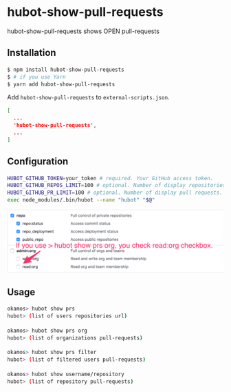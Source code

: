 # hubot-show-pull-requests
hubot-show-pull-requests shows OPEN pull-requests

## Installation
```bash
$ npm install hubot-show-pull-requests
$ # if you use Yarn
$ yarn add hubot-show-pull-requests
```

Add `hubot-show-pull-requests` to `external-scripts.json`.

```json
[
  ...
  'hubot-show-pull-requests',
  ...
]
```

## Configuration
```bash
HUBOT_GITHUB_TOKEN=your_token # required. Your GitHub access token.
HUBOT_GITHUB_REPOS_LIMIT=100 # optional. Number of display repositories. default 100
HUBOT_GITHUB_PR_LIMIT=100 # optional. Number of display pull requests. default 100
exec node_modules/.bin/hubot --name "hubot" "$@"
```

![permit organization](https://raw.githubusercontent.com/okamos/hubot-show-pull-requests/master/assets/edit_access_token.png)


## Usage
```bash
okamos> hubot show prs
hubot> (list of users repositories url)

okamos> hubot show prs org
hubot> (list of organizations pull-requests)

okamos> hubot show prs filter
hubot> (list of filtered users pull-requests)

okamos> hubot show username/repository
hubot> (list of repository pull-requests)
```
